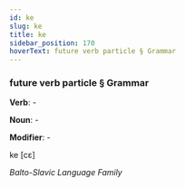 ```yaml
---
id: ke
slug: ke
title: ke
sidebar_position: 170
hoverText: future verb particle § Grammar
---
```


### future verb particle § Grammar

**Verb**: -

**Noun**: -

**Modifier**: -

ke [cɛ]

*Balto-Slavic Language Family*